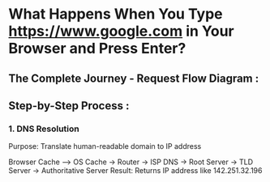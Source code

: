 # What Happens When You Type https://www.google.com in Your Browser and Press Enter?
## The Complete Journey - Request Flow Diagram :

## Step-by-Step Process :
### 1. DNS Resolution
Purpose: Translate human-readable domain to IP address

Browser Cache  -->  OS Cache -> Router → ISP DNS → Root Server → TLD Server → Authoritative Server
Result: Returns IP address like 142.251.32.196
